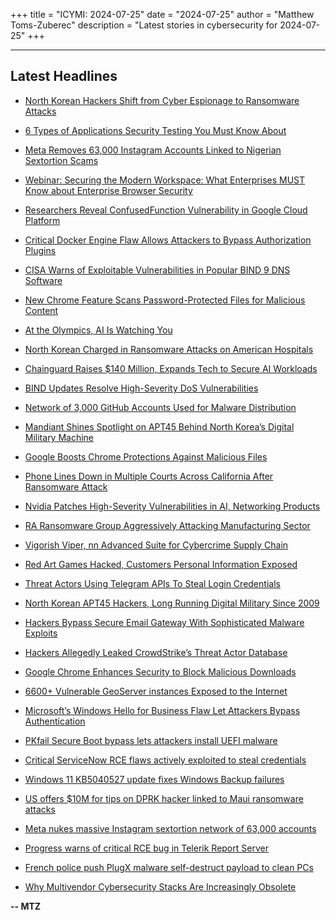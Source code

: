 +++
title = "ICYMI: 2024-07-25"
date = "2024-07-25"
author = "Matthew Toms-Zuberec"
description = "Latest stories in cybersecurity for 2024-07-25"
+++

---------------------------------------------------------------------------
## Latest Headlines
- [North Korean Hackers Shift from Cyber Espionage to Ransomware Attacks](https://thehackernews.com/2024/07/north-korean-hackers-shift-from-cyber.html)

- [6 Types of Applications Security Testing You Must Know About](https://thehackernews.com/2024/07/6-types-of-applications-security.html)

- [Meta Removes 63,000 Instagram Accounts Linked to Nigerian Sextortion Scams](https://thehackernews.com/2024/07/meta-removes-63000-instagram-accounts.html)

- [Webinar: Securing the Modern Workspace: What Enterprises MUST Know about Enterprise Browser Security](https://thehackernews.com/2024/07/webinar-securing-modern-workspace-what.html)

- [Researchers Reveal ConfusedFunction Vulnerability in Google Cloud Platform](https://thehackernews.com/2024/07/experts-expose-confusedfunction.html)

- [Critical Docker Engine Flaw Allows Attackers to Bypass Authorization Plugins](https://thehackernews.com/2024/07/critical-docker-engine-flaw-allows.html)

- [CISA Warns of Exploitable Vulnerabilities in Popular BIND 9 DNS Software](https://thehackernews.com/2024/07/cisa-warns-of-exploitable.html)

- [New Chrome Feature Scans Password-Protected Files for Malicious Content](https://thehackernews.com/2024/07/new-chrome-feature-scans-password.html)

- [At the Olympics, AI Is Watching You](https://www.wired.com/story/at-the-olympics-ai-algorithms-are-watching-you/)

- [North Korean Charged in Ransomware Attacks on American Hospitals](https://www.securityweek.com/north-korean-charged-in-ransomware-attacks-on-american-hospitals/)

- [Chainguard Raises $140 Million, Expands Tech to Secure AI Workloads](https://www.securityweek.com/chainguard-raises-140-million-expands-tech-to-secure-ai-workloads/)

- [BIND Updates Resolve High-Severity DoS Vulnerabilities](https://www.securityweek.com/bind-updates-resolve-high-severity-dos-vulnerabilities/)

- [Network of 3,000 GitHub Accounts Used for Malware Distribution](https://www.securityweek.com/network-of-3000-github-accounts-used-for-malware-distribution/)

- [Mandiant Shines Spotlight on APT45 Behind North Korea’s Digital Military Machine](https://www.securityweek.com/mandiant-shines-spotlight-on-apt45-behind-north-koreas-digital-military-machine/)

- [Google Boosts Chrome Protections Against Malicious Files](https://www.securityweek.com/google-boosts-chrome-protections-against-malicious-files/)

- [Phone Lines Down in Multiple Courts Across California After Ransomware Attack](https://www.securityweek.com/phone-lines-down-in-multiple-courts-across-california-after-ransomware-attack/)

- [Nvidia Patches High-Severity Vulnerabilities in AI, Networking Products](https://www.securityweek.com/nvidia-patches-high-severity-vulnerabilities-in-ai-networking-products/)

- [RA Ransomware Group Aggressively Attacking Manufacturing Sector](https://cybersecuritynews.com/ra-ransomware-attacks-manufacturing/)

- [Vigorish Viper, nn Advanced Suite for Cybercrime Supply Chain](https://cybersecuritynews.com/vigorish-viper-cybercrime-suite/)

- [Red Art Games Hacked, Customers Personal Information Exposed](https://cybersecuritynews.com/red-art-games-hacked-personal-information/)

- [Threat Actors Using Telegram APIs To Steal Login Credentials](https://cybersecuritynews.com/telegram-api-credential-theft/)

- [North Korean APT45 Hackers, Long Running Digital Military Since 2009](https://cybersecuritynews.com/north-korean-apt45-hackers/)

- [Hackers Bypass Secure Email Gateway With Sophisticated Malware Exploits](https://cybersecuritynews.com/hackers-bypass-secure-email-gateway/)

- [Hackers Allegedly Leaked CrowdStrike’s Threat Actor Database](https://cybersecuritynews.com/crowdstrike-threat-actor-database/)

- [Google Chrome Enhances Security to Block Malicious Downloads](https://cybersecuritynews.com/google-chrome-enhances-user-protection/)

- [6600+ Vulnerable GeoServer instances Exposed to the Internet](https://cybersecuritynews.com/vulnerable-geoserver-instances-exposed/)

- [Microsoft’s Windows Hello for Business Flaw Let Attackers Bypass Authentication](https://cybersecuritynews.com/windows-hello-for-business-flaw/)

- [PKfail Secure Boot bypass lets attackers install UEFI malware](https://www.bleepingcomputer.com/news/security/pkfail-secure-boot-bypass-lets-attackers-install-uefi-malware/)

- [Critical ServiceNow RCE flaws actively exploited to steal credentials](https://www.bleepingcomputer.com/news/security/critical-servicenow-rce-flaws-actively-exploited-to-steal-credentials/)

- [Windows 11 KB5040527 update fixes Windows Backup failures](https://www.bleepingcomputer.com/news/microsoft/windows-11-kb5040527-update-fixes-windows-backup-failures/)

- [US offers $10M for tips on DPRK hacker linked to Maui ransomware attacks](https://www.bleepingcomputer.com/news/security/us-offers-10m-for-tips-on-dprk-hacker-linked-to-maui-ransomware-attacks/)

- [Meta nukes massive Instagram sextortion network of 63,000 accounts](https://www.bleepingcomputer.com/news/security/meta-nukes-massive-instagram-sextortion-network-of-63-000-accounts/)

- [Progress warns of critical RCE bug in Telerik Report Server](https://www.bleepingcomputer.com/news/security/progress-warns-of-critical-rce-bug-in-telerik-report-server/)

- [French police push PlugX malware self-destruct payload to clean PCs](https://www.bleepingcomputer.com/news/security/french-police-push-plugx-malware-self-destruct-payload-to-clean-pcs/)

- [Why Multivendor Cybersecurity Stacks Are Increasingly Obsolete](https://www.bleepingcomputer.com/news/security/why-multivendor-cybersecurity-stacks-are-increasingly-obsolete/)

**-- MTZ**
